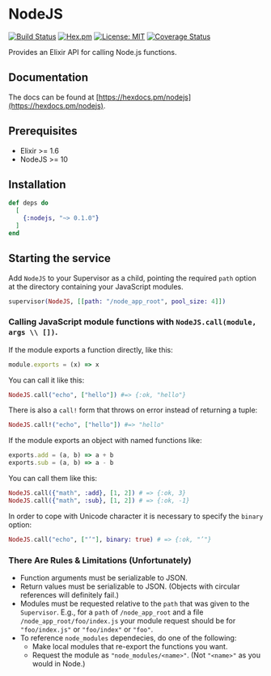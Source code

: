 # NodeJS

[![Build Status](https://travis-ci.org/revelrylabs/elixir-nodejs.svg?branch=master)](https://travis-ci.org/revelrylabs/elixir-nodejs)
[![Hex.pm](https://img.shields.io/hexpm/dt/nodejs.svg)](https://hex.pm/packages/nodejs)
[![License: MIT](https://img.shields.io/badge/License-MIT-yellow.svg)](https://opensource.org/licenses/MIT)
[![Coverage Status](https://coveralls.io/repos/github/revelrylabs/elixir-nodejs/badge.svg?branch=master)](https://coveralls.io/github/revelrylabs/elixir-nodejs?branch=master)

Provides an Elixir API for calling Node.js functions.

## Documentation

The docs can
be found at [https://hexdocs.pm/nodejs](https://hexdocs.pm/nodejs).

## Prerequisites

* Elixir >= 1.6
* NodeJS >= 10

## Installation

```elixir
def deps do
  [
    {:nodejs, "~> 0.1.0"}
  ]
end
```

## Starting the service

Add `NodeJS` to your Supervisor as a child, pointing the required `path` option at the
directory containing your JavaScript modules.

```elixir
supervisor(NodeJS, [[path: "/node_app_root", pool_size: 4]])
```

### Calling JavaScript module functions with `NodeJS.call(module, args \\ [])`.

If the module exports a function directly, like this:

```javascript
module.exports = (x) => x
```

You can call it like this:

```elixir
NodeJS.call("echo", ["hello"]) #=> {:ok, "hello"}
```

There is also a `call!` form that throws on error instead of returning a tuple:

```elixir
NodeJS.call!("echo", ["hello"]) #=> "hello"
```

If the module exports an object with named functions like:

```javascript
exports.add = (a, b) => a + b
exports.sub = (a, b) => a - b
```

You can call them like this:

```elixir
NodeJS.call({"math", :add}, [1, 2]) # => {:ok, 3}
NodeJS.call({"math", :sub}, [1, 2]) # => {:ok, -1}
```

In order to cope with Unicode character it is necessary to specify the `binary` option:

```elixir
NodeJS.call("echo", ["’"], binary: true) # => {:ok, "’"}
```

### There Are Rules & Limitations (Unfortunately)

* Function arguments must be serializable to JSON.
* Return values must be serializable to JSON. (Objects with circular references will definitely fail.)
* Modules must be requested relative to the `path` that was given to the `Supervisor`.
  E.g., for a `path` of `/node_app_root` and a file `/node_app_root/foo/index.js` your module request should be for `"foo/index.js"` or `"foo/index"` or `"foo"`.
* To reference `node_modules` dependecies, do one of the following:
  * Make local modules that re-export the functions you want.
  * Request the module as `"node_modules/<name>"`. (Not `"<name>"` as you would in Node.)
